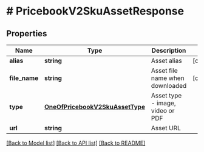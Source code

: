 # # PricebookV2SkuAssetResponse

## Properties

Name | Type | Description | Notes
------------ | ------------- | ------------- | -------------
**alias** | **string** | Asset alias | [optional]
**file_name** | **string** | Asset file name when downloaded | [optional]
**type** | [**OneOfPricebookV2SkuAssetType**](OneOfPricebookV2SkuAssetType.md) | Asset type - image, video or PDF |
**url** | **string** | Asset URL |

[[Back to Model list]](../../README.md#models) [[Back to API list]](../../README.md#endpoints) [[Back to README]](../../README.md)
